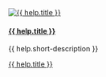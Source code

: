   <div class="col mb-4">
    <div class="card h-100">
    <!-- <h4 class="card-header text-white bg-dark"><a class="text-decoration-none text-white" href="/help/{{ help.slug }}">{{ help.title }}</a></h4> -->
    <a href="/help/{{ help.slug }}"><img class="card-img-top" src="/assets/images/helps/{{ help.image | replace: '.jpg', '.resized.jpg' }}" alt="{{ help.title }}" /></a>
    <div class="card-body">
    <h4><a href="/help/{{ help.slug }}">{{ help.title }}</a></h4>
      <!--<h6 class="card-subtitle mb-2 text-muted">{{ help.titleType }}</h6>-->
      <p class="card-text">{{ help.short-description }}</p>
      <!--<a href="{{ help.ExternalLink }}" class="card-link">{{ help.title }} on the web</a>-->
    </div>
    <div class="card-footer text-muted">
    <a href="/help/{{ help.slug }}"><i class="bi bi-info-circle-fill p-3"></i>{{ help.title }}</a>
    </div>
    </div>
  </div>
